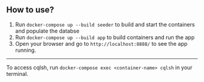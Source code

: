 ## How to use?
1. Run `docker-compose up --build seeder` to build and start the containers and populate the databse
2. Run `docker-compose up --build app` to build containers and run the app
3. Open your browser and go to `http://localhost:8888/` to see the app running.

---
To access cqlsh, run `docker-compose exec <container-name> cqlsh` in your terminal.